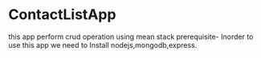 # ContactListApp
this app perform crud operation using mean stack
prerequisite- Inorder to use this app we need to Install nodejs,mongodb,express.
